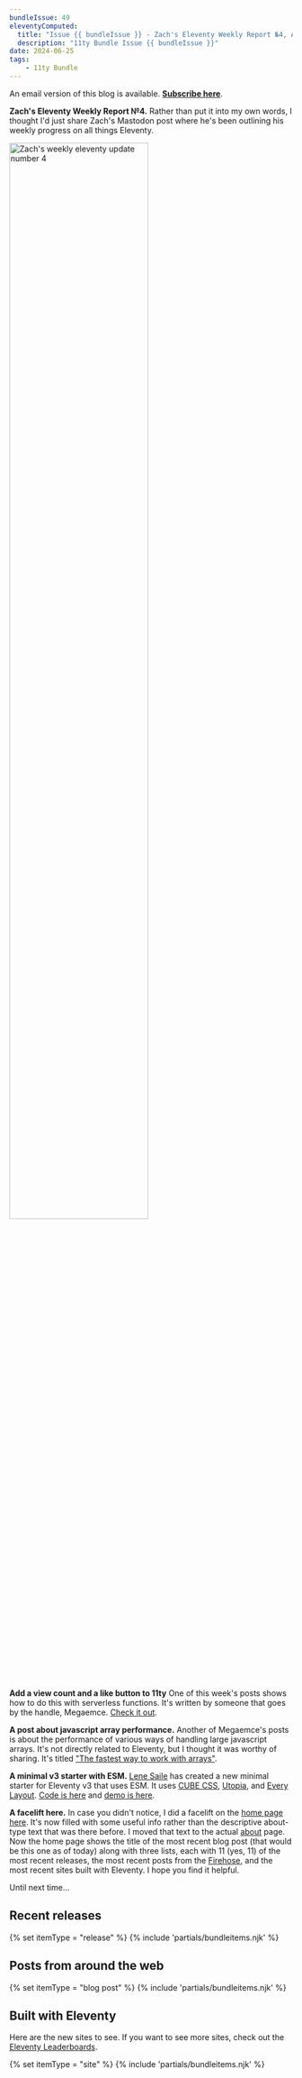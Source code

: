 ```yaml
---
bundleIssue: 49
eleventyComputed:
  title: "Issue {{ bundleIssue }} - Zach's Eleventy Weekly Report №4, Add a view count and a like button to 11ty, A post about javascript array performance, A minimal v3 starter with ESM, A facelift here...And 7 posts, 1, starter, and 3 sites to see"
  description: "11ty Bundle Issue {{ bundleIssue }}"
date: 2024-06-25
tags:
	- 11ty Bundle
---
```


An email version of this blog is available. **[Subscribe here](#newsletter-subscribe)**.

**Zach's Eleventy Weekly Report №4.** Rather than put it into my own words, I thought I'd just share Zach's Mastodon post where he's been outlining his weekly progress on all things Eleventy.

<img src="/assets/img/zachs-eleventy-progress-4.jpg" alt="Zach's weekly eleventy update number 4" style="width: 70%; margin: 0 auto;">

**Add a view count and a like button to 11ty** One of this week's posts shows how to do this with serverless functions. It's written by someone that goes by the handle, Megaemce. [Check it out](https://annoyscript.vercel.app/posts/Adding%20view%20count%20and%20like%20button%20to%2011ty/).

**A post about javascript array performance.** Another of Megaemce's posts is about the performance of various ways of handling large javascript arrays. It's not directly related to Eleventy, but I thought it was worthy of sharing. It's titled ["The fastest way to work with arrays"](https://annoyscript.vercel.app/posts/The%20fastest%20way%20to%20work%20with%20arrays/).

**A minimal v3 starter with ESM.** [Lene Saile](https://www.lene.dev/) has created a new minimal starter for Eleventy v3 that uses ESM. It uses [CUBE CSS](https://cube.fyi/), [Utopia](https://utopia.fyi/), and [Every Layout](https://every-layout.dev/). [Code is here](https://github.com/madrilene/eleventy-esm-minimal) and [demo is here](https://eleventy-esm-minimal.netlify.app/).

**A facelift here.** In case you didn't notice, I did a facelift on the [home page here](/). It's now filled with some useful info rather than the descriptive about-type text that was there before. I moved that text to the actual [about](/about/) page. Now the home page shows the title of the most recent blog post (that would be this one as of today) along with three lists, each with 11 (yes, 11) of the most recent releases, the most recent posts from the [Firehose](/firehose/), and the most recent sites built with Eleventy. I hope you find it helpful.

Until next time...

## Recent releases

{% set itemType = "release" %}
{% include 'partials/bundleitems.njk' %}

## Posts from around the web

{% set itemType = "blog post" %}
{% include 'partials/bundleitems.njk' %}

## Built with Eleventy

Here are the new sites to see. If you want to see more sites, check out the [Eleventy Leaderboards](https://www.11ty.dev/speedlify/).

{% set itemType = "site" %}
{% include 'partials/bundleitems.njk' %}
